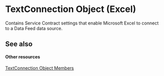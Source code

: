 
# TextConnection Object (Excel)

Contains Service Contract settings that enable Microsoft Excel to connect to a Data Feed data source.


## See also


#### Other resources


[TextConnection Object Members](6c3c1c87-9b23-f26f-376e-98acaca025e7.md)
